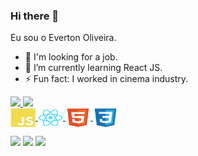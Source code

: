 ### Hi there 👋

Eu sou o Everton Oliveira.


- 🔭 I'm looking for a job.
- 🌱 I’m currently learning React JS.
- ⚡ Fun fact: I worked in cinema industry. 



<div >
  <a href="https://github.com/evertonhlo">
  <img height="180em" src="https://github-readme-stats.vercel.app/api?username=evertonhlo&theme=dracula&show_icons=true"/>
  <img height="180em" src="https://github-readme-stats.vercel.app/api/top-langs/?username=evertonhlo&layout=compact&langs_count=7&theme=dracula"/>
</div>





<div> 

 <img align="center" alt="Rafa-Js" height="30" width="40" src="https://raw.githubusercontent.com/devicons/devicon/master/icons/javascript/javascript-plain.svg">
  <img align="center" alt="Rafa-React" height="30" width="40" src="https://raw.githubusercontent.com/devicons/devicon/master/icons/react/react-original.svg">
  <img align="center" alt="Rafa-HTML" height="30" width="40" src="https://raw.githubusercontent.com/devicons/devicon/master/icons/html5/html5-original.svg">
  <img align="center" alt="Rafa-CSS" height="30" width="40" src="https://raw.githubusercontent.com/devicons/devicon/master/icons/css3/css3-original.svg">
 
  <a href="https://instagram.com/terceirocampo" target="_blank"><img src="https://img.shields.io/badge/-Instagram-%23E4405F?style=for-the-badge&logo=instagram&logoColor=white" target="_blank"></a> 
  <a href = "mailto:evertonhloliveira@gmail.com"><img src="https://img.shields.io/badge/-Gmail-%23333?style=for-the-badge&logo=gmail&logoColor=white" target="_blank"></a>
  <a href="https://www.linkedin.com/in/everton--oliveira/in" target="_blank"><img src="https://img.shields.io/badge/-LinkedIn-%230077B5?style=for-the-badge&logo=linkedin&logoColor=white" target="_blank"></a> 
 </div>
